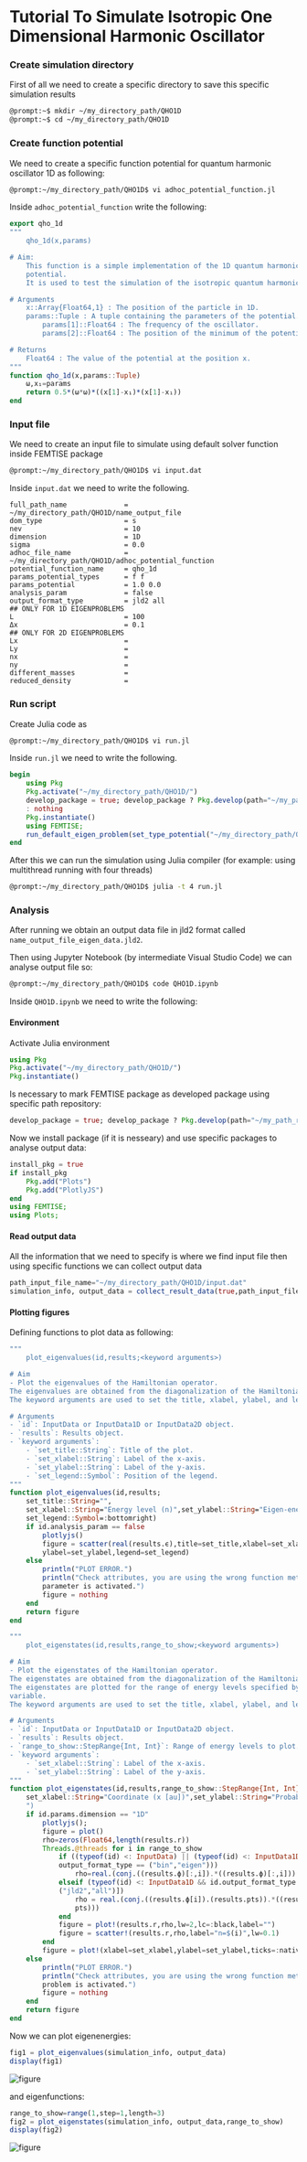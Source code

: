 # Tutorial To Simulate Isotropic One Dimensional Harmonic Oscillator

### Create simulation directory
First of all we need to create a specific directory to save this specific simulation results 

```bash
@prompt:~$ mkdir ~/my_directory_path/QHO1D
@prompt:~$ cd ~/my_directory_path/QHO1D
```

### Create function potential

We need to create a specific function potential for quantum harmonic oscillator 1D as following:

```bash
@prompt:~/my_directory_path/QHO1D$ vi adhoc_potential_function.jl
```

Inside `adhoc_potential_function` write the following:

```julia
export qho_1d
"""
    qho_1d(x,params)

# Aim: 
    This function is a simple implementation of the 1D quantum harmonic oscillator 
    potential. 
    It is used to test the simulation of the isotropic quantum harmonic oscillator in 1D.

# Arguments
    x::Array{Float64,1} : The position of the particle in 1D.
    params::Tuple : A tuple containing the parameters of the potential. 
        params[1]::Float64 : The frequency of the oscillator.
        params[2]::Float64 : The position of the minimum of the potential.

# Returns
    Float64 : The value of the potential at the position x.
"""
function qho_1d(x,params::Tuple)
    ω,x₁=params
    return 0.5*(ω*ω)*((x[1]-x₁)*(x[1]-x₁))
end
```

### Input file

We need to create an input file to simulate using default solver function inside FEMTISE package

```bash
@prompt:~/my_directory_path/QHO1D$ vi input.dat
```
Inside `input.dat` we need to write the following.

```text
full_path_name              = ~/my_directory_path/QHO1D/name_output_file
dom_type                    = s
nev                         = 10
dimension                   = 1D
sigma                       = 0.0
adhoc_file_name             = ~/my_directory_path/QHO1D/adhoc_potential_function
potential_function_name     = qho_1d
params_potential_types      = f f
params_potential            = 1.0 0.0
analysis_param              = false
output_format_type          = jld2 all
## ONLY FOR 1D EIGENPROBLEMS
L                           = 100
Δx                          = 0.1
## ONLY FOR 2D EIGENPROBLEMS
Lx                          = 
Ly                          = 
nx                          = 
ny                          = 
different_masses            = 
reduced_density             = 
```

### Run script

Create Julia code as
```bash
@prompt:~/my_directory_path/QHO1D$ vi run.jl
```
Inside `run.jl` we need to write the following.

```julia
begin
    using Pkg
    Pkg.activate("~/my_directory_path/QHO1D/")
    develop_package = true; develop_package ? Pkg.develop(path="~/my_path_repo/FEMTISE.jl") 
    : nothing
    Pkg.instantiate()
    using FEMTISE;
    run_default_eigen_problem(set_type_potential("~/my_directory_path/QHO1D/input.dat"))
end
```

After this we can run the simulation using Julia compiler (for example: using multithread running with four threads)

```bash
@prompt:~/my_directory_path/QHO1D$ julia -t 4 run.jl 
```

### Analysis

After running we obtain an output data file in jld2 format called `name_output_file_eigen_data.jld2`.

Then using Jupyter Notebook (by intermediate Visual Studio Code) we can analyse output file so:

```bash
@prompt:~/my_directory_path/QHO1D$ code QHO1D.ipynb
```
Inside `QHO1D.ipynb` we need to write the following:

#### Environment

Activate Julia environment

```julia
using Pkg
Pkg.activate("~/my_directory_path/QHO1D/")
Pkg.instantiate()
```
Is necessary to mark FEMTISE package as developed package using specific path repository:

```julia
develop_package = true; develop_package ? Pkg.develop(path="~/my_path_repo/FEMTISE.jl") : nothing
```

Now we install package (if it is nesseary) and use specific packages to analyse output data:

```julia
install_pkg = true
if install_pkg
    Pkg.add("Plots")
    Pkg.add("PlotlyJS")
end
using FEMTISE;
using Plots;
```

#### Read output data

All the information that we need to specify is where we find input file then using specific functions we can collect output data

```julia
path_input_file_name="~/my_directory_path/QHO1D/input.dat"
simulation_info, output_data = collect_result_data(true,path_input_file_name)
```
#### Plotting figures

Defining functions to plot data as following:

```julia
"""
    plot_eigenvalues(id,results;<keyword arguments>)

# Aim
- Plot the eigenvalues of the Hamiltonian operator.
The eigenvalues are obtained from the diagonalization of the Hamiltonian operator.
The keyword arguments are used to set the title, xlabel, ylabel, and legend of the plot.

# Arguments
- `id`: InputData or InputData1D or InputData2D object.
- `results`: Results object.
- `keyword arguments`:
    - `set_title::String`: Title of the plot.
    - `set_xlabel::String`: Label of the x-axis.
    - `set_ylabel::String`: Label of the y-axis.
    - `set_legend::Symbol`: Position of the legend.
"""
function plot_eigenvalues(id,results;
    set_title::String="",
    set_xlabel::String="Energy level (n)",set_ylabel::String="Eigen-energies (ϵn [au])",
    set_legend::Symbol=:bottomright)
    if id.analysis_param == false
        plotlyjs()
        figure = scatter(real(results.ϵ),title=set_title,xlabel=set_xlabel,
        ylabel=set_ylabel,legend=set_legend)
    else
        println("PLOT ERROR.")
        println("Check attributes, you are using the wrong function method. Analysis 
        parameter is activated.")
        figure = nothing
    end
    return figure
end

"""
    plot_eigenstates(id,results,range_to_show;<keyword arguments>)

# Aim
- Plot the eigenstates of the Hamiltonian operator.
The eigenstates are obtained from the diagonalization of the Hamiltonian operator.
The eigenstates are plotted for the range of energy levels specified by the range_to_show 
variable.
The keyword arguments are used to set the title, xlabel, ylabel, and legend of the plot.

# Arguments
- `id`: InputData or InputData1D or InputData2D object.
- `results`: Results object.
- `range_to_show::StepRange{Int, Int}`: Range of energy levels to plot.
- `keyword arguments`:
    - `set_xlabel::String`: Label of the x-axis.
    - `set_ylabel::String`: Label of the y-axis.
"""
function plot_eigenstates(id,results,range_to_show::StepRange{Int, Int};
    set_xlabel::String="Coordinate (x [au])",set_ylabel::String="Probability density (ρ(x))
    ")
    if id.params.dimension == "1D"
        plotlyjs();
        figure = plot()
        rho=zeros(Float64,length(results.r))
        Threads.@threads for i in range_to_show
            if ((typeof(id) <: InputData) || (typeof(id) <: InputData1D && id.
            output_format_type == ("bin","eigen")))
                rho=real.(conj.((results.ϕ)[:,i]).*((results.ϕ)[:,i]))
            elseif (typeof(id) <: InputData1D && id.output_format_type in [("jld2","eigen"),
            ("jld2","all")])
                rho = real.(conj.((results.ϕ[i]).(results.pts)).*((results.ϕ[i]).(results.
                pts)))
            end
            figure = plot!(results.r,rho,lw=2,lc=:black,label="")
            figure = scatter!(results.r,rho,label="n=$(i)",lw=0.1)
        end
        figure = plot!(xlabel=set_xlabel,ylabel=set_ylabel,ticks=:native)
    else
        println("PLOT ERROR.")
        println("Check attributes, you are using the wrong function method. 2D dimension 
        problem is activated.")
        figure = nothing
    end
    return figure
end
```

Now we can plot eigenenergies:
```julia
fig1 = plot_eigenvalues(simulation_info, output_data)
display(fig1)
```

![figure](../assets/qho1d_eigenvalues.jpg)

and eigenfunctions:
```julia
range_to_show=range(1,step=1,length=3)
fig2 = plot_eigenstates(simulation_info, output_data,range_to_show)
display(fig2)
```

![figure](../assets/qho1d_eigenstates.jpg)